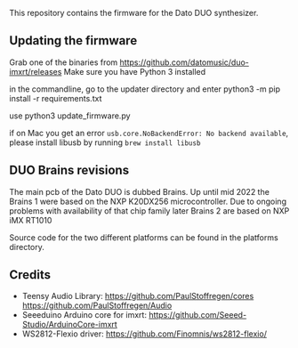 This repository contains the firmware for the Dato DUO synthesizer.

## Updating the firmware

Grab one of the binaries from https://github.com/datomusic/duo-imxrt/releases
Make sure you have Python 3 installed

in the commandline, go to the updater directory and enter
python3 -m pip install -r requirements.txt

use python3 update_firmware.py 

if on Mac you get an error `usb.core.NoBackendError: No backend available`, please install libusb by running `brew install libusb`

## DUO Brains revisions
The main pcb of the Dato DUO is dubbed Brains. Up until mid 2022 the Brains 1 were based on the NXP K20DX256 microcontroller. Due to ongoing problems with availability of that chip family later Brains 2 are based on NXP iMX RT1010

Source code for the two different platforms can be found in the platforms directory.

## Credits
- Teensy Audio Library: https://github.com/PaulStoffregen/cores https://github.com/PaulStoffregen/Audio
- Seeeduino Arduino core for imxrt: https://github.com/Seeed-Studio/ArduinoCore-imxrt
- WS2812-Flexio driver: https://github.com/Finomnis/ws2812-flexio/
